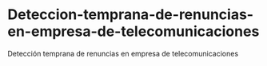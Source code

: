 # Deteccion-temprana-de-renuncias-en-empresa-de-telecomunicaciones
Detección temprana de renuncias en empresa de telecomunicaciones
